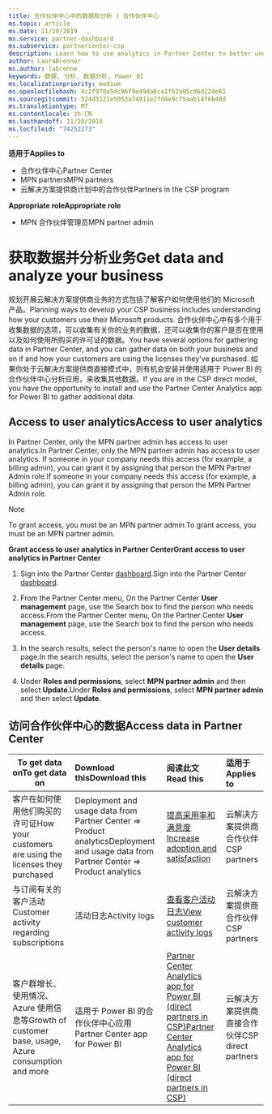 ```yaml
---
title: 合作伙伴中心中的数据和分析 | 合作伙伴中心
ms.topic: article
ms.date: 11/20/2019
ms.service: partner-dashboard
ms.subservice: partnercenter-csp
description: Learn how to use analytics in Partner Center to better understand your business and how your customers are using the licenses you've purchased.
author: LauraBrenner
ms.author: labrenne
keywords: 数据, 分析, 数据分析, Power BI
ms.localizationpriority: medium
ms.openlocfilehash: 4c2f970a5dc96f9e49da6ca1fb2a05cd6d224e61
ms.sourcegitcommit: 524d3121e5053a74911e2fd4e9cf5aab14f6b48d
ms.translationtype: MT
ms.contentlocale: zh-CN
ms.lasthandoff: 11/20/2019
ms.locfileid: "74252273"
---
```

<span data-ttu-id="62d98-104">**适用于**</span><span class="sxs-lookup"><span data-stu-id="62d98-104">**Applies to**</span></span>

- <span data-ttu-id="62d98-105">合作伙伴中心</span><span class="sxs-lookup"><span data-stu-id="62d98-105">Partner Center</span></span>
- <span data-ttu-id="62d98-106">MPN partners</span><span class="sxs-lookup"><span data-stu-id="62d98-106">MPN partners</span></span>
- <span data-ttu-id="62d98-107">云解决方案提供商计划中的合作伙伴</span><span class="sxs-lookup"><span data-stu-id="62d98-107">Partners in the CSP program</span></span>

<span data-ttu-id="62d98-108">**Appropriate role**</span><span class="sxs-lookup"><span data-stu-id="62d98-108">**Appropriate role**</span></span>

- <span data-ttu-id="62d98-109">MPN 合作伙伴管理员</span><span class="sxs-lookup"><span data-stu-id="62d98-109">MPN partner admin</span></span>

# <a name="get-data-and-analyze-your-business"></a><span data-ttu-id="62d98-110">获取数据并分析业务</span><span class="sxs-lookup"><span data-stu-id="62d98-110">Get data and analyze your business</span></span>

<span data-ttu-id="62d98-111">规划开展云解决方案提供商业务的方式包括了解客户如何使用他们的 Microsoft 产品。</span><span class="sxs-lookup"><span data-stu-id="62d98-111">Planning ways to develop your CSP business includes understanding how your customers use their Microsoft products.</span></span> <span data-ttu-id="62d98-112">合作伙伴中心中有多个用于收集数据的选项，可以收集有关你的业务的数据，还可以收集你的客户是否在使用以及如何使用所购买的许可证的数据。</span><span class="sxs-lookup"><span data-stu-id="62d98-112">You have several options for gathering data in Partner Center, and you can gather data on both your business and on if and how your customers are using the licenses they've purchased.</span></span> <span data-ttu-id="62d98-113">如果你处于云解决方案提供商直接模式中，则有机会安装并使用适用于 Power BI 的合作伙伴中心分析应用，来收集其他数据。</span><span class="sxs-lookup"><span data-stu-id="62d98-113">If you are in the CSP direct model, you have the opportunity to install and use the Partner Center Analytics app for Power BI to gather additional data.</span></span>

## <a name="access-to-user-analytics"></a><span data-ttu-id="62d98-114">Access to user analytics</span><span class="sxs-lookup"><span data-stu-id="62d98-114">Access to user analytics</span></span>

<span data-ttu-id="62d98-115">In Partner Center, only the MPN partner admin has access to user analytics.</span><span class="sxs-lookup"><span data-stu-id="62d98-115">In Partner Center, only the MPN partner admin has access to user analytics.</span></span> <span data-ttu-id="62d98-116">If someone in your company needs this access (for example, a billing admin), you can grant it by assigning that person the MPN Partner Admin role.</span><span class="sxs-lookup"><span data-stu-id="62d98-116">If someone in your company needs this access (for example, a billing admin), you can grant it by assigning that person the MPN Partner Admin role.</span></span>

>[!NOTE] 
><span data-ttu-id="62d98-117">To grant access, you must be an MPN partner admin.</span><span class="sxs-lookup"><span data-stu-id="62d98-117">To grant access, you must be an MPN partner admin.</span></span>

<span data-ttu-id="62d98-118">**Grant access to user analytics in Partner Center**</span><span class="sxs-lookup"><span data-stu-id="62d98-118">**Grant access to user analytics in Partner Center**</span></span> 

1. <span data-ttu-id="62d98-119">Sign into the Partner Center [dashboard](https://partner.microsoft.com/dashboard).</span><span class="sxs-lookup"><span data-stu-id="62d98-119">Sign into the Partner Center [dashboard](https://partner.microsoft.com/dashboard).</span></span>

2. <span data-ttu-id="62d98-120">From the Partner Center menu, On the Partner Center **User management** page, use the Search box to find the person who needs access.</span><span class="sxs-lookup"><span data-stu-id="62d98-120">From the Partner Center menu, On the Partner Center **User management** page, use the Search box to find the person who needs access.</span></span>
2.  <span data-ttu-id="62d98-121">In the search results, select the person's name to open the **User details** page.</span><span class="sxs-lookup"><span data-stu-id="62d98-121">In the search results, select the person's name to open the **User details** page.</span></span>
3.  <span data-ttu-id="62d98-122">Under **Roles and permissions**, select **MPN partner admin** and then select **Update**.</span><span class="sxs-lookup"><span data-stu-id="62d98-122">Under **Roles and permissions**, select **MPN partner admin** and then select **Update**.</span></span>

 
## <a name="access-data-in-partner-center"></a><span data-ttu-id="62d98-123">访问合作伙伴中心的数据</span><span class="sxs-lookup"><span data-stu-id="62d98-123">Access data in Partner Center</span></span>

|<span data-ttu-id="62d98-124">**To get data on**</span><span class="sxs-lookup"><span data-stu-id="62d98-124">**To get data on**</span></span>   |<span data-ttu-id="62d98-125">**Download this**</span><span class="sxs-lookup"><span data-stu-id="62d98-125">**Download this**</span></span>   |<span data-ttu-id="62d98-126">**阅读此文**</span><span class="sxs-lookup"><span data-stu-id="62d98-126">**Read this**</span></span>   | <span data-ttu-id="62d98-127">**适用于**</span><span class="sxs-lookup"><span data-stu-id="62d98-127">**Applies to**</span></span>    |
|---------------------|:-----------------------|:---------------|:--------------|
|<span data-ttu-id="62d98-128">客户在如何使用他们购买的许可证</span><span class="sxs-lookup"><span data-stu-id="62d98-128">How your customers are using the licenses they purchased</span></span>   |<span data-ttu-id="62d98-129">Deployment and usage data from Partner Center => Product analytics</span><span class="sxs-lookup"><span data-stu-id="62d98-129">Deployment and usage data from Partner Center => Product analytics</span></span>   |[<span data-ttu-id="62d98-130">提高采用率和满意度</span><span class="sxs-lookup"><span data-stu-id="62d98-130">Increase adoption and satisfaction</span></span>](increasing-adoption-and-satisfaction.md)|<span data-ttu-id="62d98-131">云解决方案提供商合作伙伴</span><span class="sxs-lookup"><span data-stu-id="62d98-131">CSP partners</span></span>|
|<span data-ttu-id="62d98-132">与订阅有关的客户活动</span><span class="sxs-lookup"><span data-stu-id="62d98-132">Customer activity regarding subscriptions</span></span>   |<span data-ttu-id="62d98-133">活动日志</span><span class="sxs-lookup"><span data-stu-id="62d98-133">Activity logs</span></span>   |[<span data-ttu-id="62d98-134">查看客户活动日志</span><span class="sxs-lookup"><span data-stu-id="62d98-134">View customer activity logs</span></span>](activity-logs.md)|<span data-ttu-id="62d98-135">云解决方案提供商合作伙伴</span><span class="sxs-lookup"><span data-stu-id="62d98-135">CSP partners</span></span>   |
|<span data-ttu-id="62d98-136">客户群增长、使用情况、Azure 使用信息等</span><span class="sxs-lookup"><span data-stu-id="62d98-136">Growth of customer base, usage, Azure consumption and more</span></span>   |<span data-ttu-id="62d98-137">适用于 Power BI 的合作伙伴中心应用</span><span class="sxs-lookup"><span data-stu-id="62d98-137">Partner Center app for Power BI</span></span>   |[<span data-ttu-id="62d98-138">Partner Center Analytics app for Power BI (direct partners in CSP)</span><span class="sxs-lookup"><span data-stu-id="62d98-138">Partner Center Analytics app for Power BI (direct partners in CSP)</span></span>](power-bi-app-for-direct-partners.md)|<span data-ttu-id="62d98-139">云解决方案提供商直接合作伙伴</span><span class="sxs-lookup"><span data-stu-id="62d98-139">CSP direct partners</span></span>|






